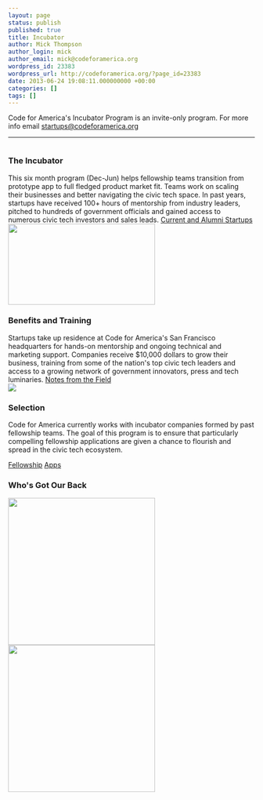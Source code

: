 ```yaml
---
layout: page
status: publish
published: true
title: Incubator
author: Mick Thompson
author_login: mick
author_email: mick@codeforamerica.org
wordpress_id: 23383
wordpress_url: http://codeforamerica.org/?page_id=23383
date: 2013-06-24 19:08:11.000000000 +00:00
categories: []
tags: []
---
```

Code for America's Incubator Program is an invite-only program. For more info email <a href="mailto:startups@codeforamerica.org">startups@codeforamerica.org</a>

<hr />

<div class="name">

<a name="fellowship"></a>
<div class="name">

<a name="program"></a>
<div class="name"></div>
<div class="picture-and-text">
<div class="picture"><img alt="" src="http://www.codeforamerica.org/wp-content/uploads/2013/12/2013startups.jpg" /></div>
<h3>The Incubator</h3>
This six month program (Dec-Jun) helps fellowship teams transition from prototype app to full fledged product market fit. Teams work on scaling their businesses and better navigating the civic tech space. In past years, startups have received 100+ hours of mentorship from industry leaders, pitched to hundreds of government officials and gained access to numerous civic tech investors and sales leads. <a href="http://www.codeforamerica.org/startups/alumni/">Current and Alumni Startups</a>

</div>
</div>
<div class="name"></div>
<div class="picture-and-text">
<div class="picture"><img alt="" src="http://www.codeforamerica.org/wp-content/uploads/2010/06/class_photosml.jpg" width="300" height="165" /></div>
<h3>Benefits and Training</h3>
Startups take up residence at Code for America's San Francisco headquarters for hands-on mentorship and ongoing technical and marketing support. Companies receive $10,000 dollars to grow their business, training from some of the nation's top civic tech leaders and access to a growing network of government innovators, press and tech luminaries.
<a href="http://www.codeforamerica.org/category/civic-startups/">Notes from the Field</a>

</div>
<a name="selection"></a>
<div class="name"></div>
<div class="picture-and-text">
<div class="picture"><img src="http://www.codeforamerica.org/wp-content/uploads/2013/12/2012startups.jpg"></div>
<h3>Selection</h3>
Code for America currently works with incubator companies formed by past fellowship teams. The goal of this program is to ensure that particularly compelling fellowship applications are given a chance to flourish and spread in the civic tech ecosystem. 

<a href="http://codeforamerica.org/fellows">Fellowship</a>
<a href="http://codeforamerica.org/apps">Apps</a>

</div>
</div>
<h3>Who's Got Our Back</h3>
<img style="float: left;" alt="" src="http://www.codeforamerica.org/wp-content/uploads/2013/12/kauffmanlogo.jpg" width="300" />

<a href="http://www.google.com/entrepreneurs/"><img title="google_entrepreneurs" alt="" src="http://codeforamerica.org/wp-content/uploads/2013/06/google_entrepreneurs.jpg" width="300" /></a>
